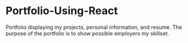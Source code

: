 # Portfolio-Using-React
Portfolio displaying my projects, personal information, and resume. The purpose of the portfolio is to show possible employers my skillset.
